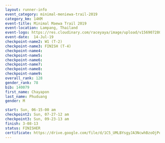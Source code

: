```yaml
---
layout: runner-info 
event_category: minimal-meniewa-trail-2019 
category_km: 14KM 
event-title: Minimal Maewa Trail 2019 
event-location: Lampang, Thailand 
event-logo: https://res.cloudinary.com/raceyaya/image/upload/v1569072805/logo/minimal-trail_ktnvsp.jpg 
event-date:  14-Jul-19 
checkpoint-name2: W1 (T-2) 
checkpoint-name3: FINISH (T-4) 
checkpoint-name4: 
checkpoint-name5: 
checkpoint-name6: 
checkpoint-name7: 
checkpoint-name8: 
checkpoint-name9: 
overall_rank: 128
gender_rank: 78
bib: 140079
first_name: Chayapon
last_name: Phuduang
gender: M

start: Sun, 06-15-00 am
checkpoint2: Sun, 07-27-12 am
checkpoint3: Sun, 09-23-13 am
finish: 3-08-13
status: FINISHER
certificate: https://drive.google.com/file/d/1C5_UMLBYsgyJA3NcwhBzoOjPqR4e-xk0/view?usp=sharing
---
```

